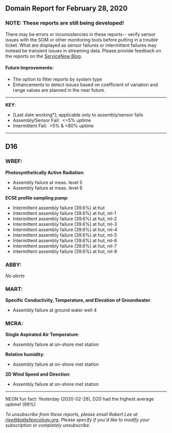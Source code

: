 ## Domain Report for February 28, 2020


### NOTE: These reports are still being developed!
There may be errors or inconsistencies in these reports-- verify sensor issues with the SOM or other monitoring tools before putting in a trouble ticket. What are displayed as sensor failures or intermittent failures may instead be transient issues in streaming data.
Please provide feedback on the reports on the [ServiceNow Blog](https://neon.service-now.com/community?id=community_blog&sys_id=9b4fbe8adbed734017ecf9041d9619be).

#### Future Improvements: 
 - The option to filter reports by system type 
 - Enhancements to detect issues based on coefficient of variation and range values are planned in the near future.

***

**KEY**:

 - [Last date working*]; applicable only to assembly/sensor fails
 - Assembly/Sensor Fail:&nbsp;&nbsp;<=5% uptime
 - Intermittent Fail:&nbsp;&nbsp;>5% & <80% uptime

***
## D16

### WREF:

**Photosynthetically Active Radiation**:
 - Assembly failure at meas. level 5
 - Assembly failure at meas. level 6

**ECSE profile sampling pump**:
 - Intermittent assembly failure (39.6%) at hut
 - Intermittent assembly failure (39.6%) at hut, ml-1
 - Intermittent assembly failure (39.6%) at hut, ml-2
 - Intermittent assembly failure (39.6%) at hut, ml-3
 - Intermittent assembly failure (39.6%) at hut, ml-4
 - Intermittent assembly failure (39.6%) at hut, ml-5
 - Intermittent assembly failure (39.6%) at hut, ml-6
 - Intermittent assembly failure (39.6%) at hut, ml-7
 - Intermittent assembly failure (39.6%) at hut, ml-8

### ABBY:

_No alerts_

### MART:

**Specific Conductivity, Temperature, and Elevation of Groundwater**:
 - Assembly failure at ground water well 4

### MCRA:

**Single Aspirated Air Temperature**:
 - Assembly failure at on-shore met station

**Relative humidity**:
 - Assembly failure at on-shore met station

**2D Wind Speed and Direction**:
 - Assembly failure at on-shore met station

***
NEON fun fact: Yesterday (2020-02-28), D20 had the highest average uptime! (99%)

_To unsubscribe from these reports, please email Robert Lee at rlee@battelleecology.org. Please specify if you'd like to modify your subscription or completely unsubscribe._
